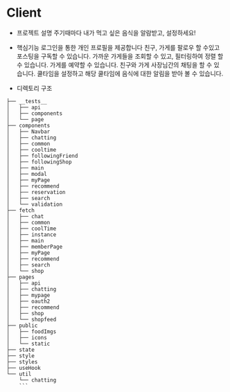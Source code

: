 # Client


- 프로젝트 설명
주기때마다 내가 먹고 싶은 음식을 알람받고, 설정하세요!

- 핵심기능
로그인을 통한 개인 프로필을 제공합니다
친구, 가게를 팔로우 할 수있고 포스팅을 구독할 수 있습니다.
가까운 가게들을 조회할 수 있고, 필터링하여 정렬 할 수 있습니다.
가게를 예약할 수 있습니다.
친구와 가게 사장님간의 채팅을 할 수 있습니다.
쿨타임을 설정하고 해당 쿨타임에 음식에 대한 알림을 받아 볼 수 있습니다.

- 디렉토리 구조

```
├── __tests__
│   ├── api
│   ├── components
│   └── page
├── components
│   ├── Navbar
│   ├── chatting
│   ├── common
│   ├── cooltime
│   ├── followingFriend
│   ├── followingShop
│   ├── main
│   ├── modal
│   ├── myPage
│   ├── recommend
│   ├── reservation
│   ├── search
│   └── validation
├── fetch
│   ├── chat
│   ├── common
│   ├── coolTime
│   ├── instance
│   ├── main
│   ├── memberPage
│   ├── myPage
│   ├── recommend
│   ├── search
│   └── shop
├── pages
│   ├── api
│   ├── chatting
│   ├── mypage
│   ├── oauth2
│   ├── recommend
│   ├── shop
│   └── shopfeed
├── public
│   ├── foodImgs
│   ├── icons
│   └── static
├── state
├── style
├── styles
├── useHook
└── util
    └── chatting
    ```

